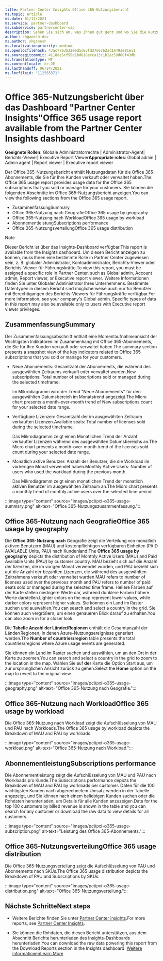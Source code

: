 ```yaml
---
title: Partner Center Insights Office 365-Nutzungsbericht
ms.topic: article
ms.date: 01/11/2021
ms.service: partner-dashboard
ms.subservice: partnercenter-csp
description: Sehen Sie sich an, was Ihnen gut geht und wo Sie die Nutzung von Office 365-Abonnements verbessern können, die Sie für Ihre Kunden verkaufen oder verwalten.
author: shganesh-dev
ms.author: shganesh
ms.localizationpriority: medium
ms.openlocfilehash: 43ac7763b32eed5c63fd3766262ad1649ae81e11
ms.sourcegitcommit: 4118de5cf55d1bd618ecca13c1b2ec59d80f43db
ms.translationtype: MT
ms.contentlocale: de-DE
ms.lasthandoff: 06/24/2021
ms.locfileid: "112565371"
---
```

# <a name="office-365-usage-report-available-from-the-partner-center-insights-dashboard"></a><span data-ttu-id="74d60-103">Office 365-Nutzungsbericht über das Dashboard "Partner Center Insights"</span><span class="sxs-lookup"><span data-stu-id="74d60-103">Office 365 usage report available from the Partner Center Insights dashboard</span></span>

<span data-ttu-id="74d60-104">**Geeignete Rollen:** Globale Administratorrechte | Administrator-Agent| Berichts-Viewer| Executive Report Viewer</span><span class="sxs-lookup"><span data-stu-id="74d60-104">**Appropriate roles**: Global admin | Admin agent | Report viewer | Executive report viewer</span></span>

<span data-ttu-id="74d60-105">Der Office 365-Nutzungsbericht enthält Nutzungsdaten für die Office 365-Abonnements, die Sie für Ihre Kunden verkauft oder verwaltet haben.</span><span class="sxs-lookup"><span data-stu-id="74d60-105">The Office 365 usage report provides usage data for the Office 365 subscriptions that you sold or manage for your customers.</span></span> <span data-ttu-id="74d60-106">Sie können die folgenden Abschnitte im Office 365-Nutzungsbericht anzeigen.</span><span class="sxs-lookup"><span data-stu-id="74d60-106">You can view the following sections from the Office 365 usage report.</span></span>

- <span data-ttu-id="74d60-107">Zusammenfassung</span><span class="sxs-lookup"><span data-stu-id="74d60-107">Summary</span></span>
- <span data-ttu-id="74d60-108">Office 365-Nutzung nach Geografie</span><span class="sxs-lookup"><span data-stu-id="74d60-108">Office 365 usage by geography</span></span>
- <span data-ttu-id="74d60-109">Office 365-Nutzung nach Workload</span><span class="sxs-lookup"><span data-stu-id="74d60-109">Office 365 usage by workload</span></span>
- <span data-ttu-id="74d60-110">Abonnementleistung</span><span class="sxs-lookup"><span data-stu-id="74d60-110">Subscriptions performance</span></span>
- <span data-ttu-id="74d60-111">Office 365-Nutzungsverteilung</span><span class="sxs-lookup"><span data-stu-id="74d60-111">Office 365 usage distribution</span></span>

 > [!NOTE]
 > <span data-ttu-id="74d60-112">Dieser Bericht ist über das Insights-Dashboard verfügbar.</span><span class="sxs-lookup"><span data-stu-id="74d60-112">This report is available from the Insights dashboard.</span></span> <span data-ttu-id="74d60-113">Um diesen Bericht anzeigen zu können, muss Ihnen eine bestimmte Rolle in Partner Center zugewiesen sein, z. B. globaler Administrator, Kontoadministrator, Berichts-Viewer oder Berichts-Viewer für Führungskräfte.</span><span class="sxs-lookup"><span data-stu-id="74d60-113">To view this report, you must be assigned a specific role in Partner Center, such as Global admin, Account admin, Report viewer, or Executive report viewer.</span></span> <span data-ttu-id="74d60-114">Weitere Informationen finden Sie unter Globaler Administrator Ihres Unternehmens. Bestimmte Datentypen in diesem Bericht sind möglicherweise auch nur für Benutzer mit Berechtigungen des Berichts-Viewers für Führungskräfte verfügbar.</span><span class="sxs-lookup"><span data-stu-id="74d60-114">For more information, see your company's Global admin. Specific types of data in this report may also be available only to users with Executive report viewer privileges.</span></span>

## <a name="summary"></a><span data-ttu-id="74d60-115">Zusammenfassung</span><span class="sxs-lookup"><span data-stu-id="74d60-115">Summary</span></span>

<span data-ttu-id="74d60-116">Der Zusammenfassungsabschnitt enthält eine Momentaufnahmeansicht der Wichtigsten Indikatoren im Zusammenhang mit Office 365-Abonnements, die Sie für Ihre Kunden verkauft oder verwaltet haben.</span><span class="sxs-lookup"><span data-stu-id="74d60-116">The summary section presents a snapshot view of the key indicators related to Office 365 subscriptions that you sold or manage for your customers.</span></span>  

- <span data-ttu-id="74d60-117">Neue Abonnements: Gesamtzahl der Abonnements, die während des ausgewählten Zeitraums verkauft oder verwaltet wurden.</span><span class="sxs-lookup"><span data-stu-id="74d60-117">New subscriptions: Total number of subscriptions sold or managed during the selected timeframe.</span></span>

   <span data-ttu-id="74d60-118">Im Mikrodiagramm wird der Trend "Neue Abonnements" für den ausgewählten Datumsbereich im Monatstrend angezeigt.</span><span class="sxs-lookup"><span data-stu-id="74d60-118">The Micro chart presents a month-over-month trend of New subscriptions count for your selected date range.</span></span>

- <span data-ttu-id="74d60-119">Verfügbare Lizenzen: Gesamtzahl der im ausgewählten Zeitraum verkauften Lizenzen.</span><span class="sxs-lookup"><span data-stu-id="74d60-119">Available seats: Total number of licenses sold during the selected timeframe.</span></span>

   <span data-ttu-id="74d60-120">Das Mikrodiagramm zeigt einen Monatlichen Trend der Anzahl verkaufter Lizenzen während des ausgewählten Datumsbereichs an.</span><span class="sxs-lookup"><span data-stu-id="74d60-120">The Micro chart presents a month-over-month trend of the licenses sold count during your selected date range.</span></span>

- <span data-ttu-id="74d60-121">Monatlich aktive Benutzer: Anzahl der Benutzer, die die Workload im vorherigen Monat verwendet haben.</span><span class="sxs-lookup"><span data-stu-id="74d60-121">Monthly Active Users: Number of users who used the workload during the previous month.</span></span> 

   <span data-ttu-id="74d60-122">Das Mikrodiagramm zeigt einen monatlichen Trend der monatlich aktiven Benutzer im ausgewählten Zeitraum an.</span><span class="sxs-lookup"><span data-stu-id="74d60-122">The Micro chart presents a monthly trend of monthly active users over the selected time period.</span></span>

:::image type="content" source="images/pci/pci-o365-usage-summary.png" alt-text="Office 365-Nutzungszusammenfassung.":::

## <a name="office-365-usage-by-geography"></a><span data-ttu-id="74d60-124">Office 365-Nutzung nach Geografie</span><span class="sxs-lookup"><span data-stu-id="74d60-124">Office 365 usage by geography</span></span>

<span data-ttu-id="74d60-125">Die **Office 365-Nutzung nach** Geografie zeigt die Verteilung von monatlich aktiven Benutzern (MAU) und kostenpflichtigen verfügbaren Einheiten (PAID AVAILABLE Units, PAU) nach Kundenland.</span><span class="sxs-lookup"><span data-stu-id="74d60-125">The **Office 365 usage by geography** depicts the distribution of Monthly Active Users (MAU) and Paid Available Units (PAU) by customer country.</span></span> <span data-ttu-id="74d60-126">MAU bezieht sich auf die Anzahl der lizenzen, die im vorigen Monat verwendet wurden, und PAU bezieht sich auf die Anzahl der bezahlten Lizenzen, die während des ausgewählten Zeitrahmens verkauft oder verwaltet wurden.</span><span class="sxs-lookup"><span data-stu-id="74d60-126">MAU refers to number of licenses used over the previous month and PAU refers to number of paid seats sold or managed during the selected time frame.</span></span> <span data-ttu-id="74d60-127">Hellere Farben auf der Karte stellen niedrigere Werte dar, während dunklere Farben höhere Werte darstellen.</span><span class="sxs-lookup"><span data-stu-id="74d60-127">Lighter colors on the map represent lower values, while darker colors represent higher values.</span></span> <span data-ttu-id="74d60-128">Sie können ein Land im Raster suchen und auswählen.</span><span class="sxs-lookup"><span data-stu-id="74d60-128">You can search and select a country in the grid.</span></span> <span data-ttu-id="74d60-129">Sie können auch vergrößern, um einen genaueren Blick darauf zu erhalten.</span><span class="sxs-lookup"><span data-stu-id="74d60-129">You can also zoom in for a closer look.</span></span>

<span data-ttu-id="74d60-130">Die **Tabelle Anzahl der Länder/Regionen** enthält die Gesamtanzahl der Länder/Regionen, in denen Azure-Nutzungsereignisse generiert werden.</span><span class="sxs-lookup"><span data-stu-id="74d60-130">The **Number of countries/region** table presents the total countries/regions where Azure usage events are generated.</span></span>

<span data-ttu-id="74d60-131">Sie können ein Land im Raster suchen und auswählen, um an den Ort in der Karte zu zoomen.</span><span class="sxs-lookup"><span data-stu-id="74d60-131">You can search and select a country in the grid to zoom to the location in the map.</span></span> <span data-ttu-id="74d60-132">Wählen Sie auf **der** Karte die Option Start aus, um zur ursprünglichen Ansicht zurück zu gehen.</span><span class="sxs-lookup"><span data-stu-id="74d60-132">Select the **Home** option on the map to revert to the original view.</span></span>


:::image type="content" source="images/pci/pci-o365-usage-geography.png" alt-text="Office 365-Nutzung nach Geografie.":::

## <a name="office-365-usage-by-workload"></a><span data-ttu-id="74d60-134">Office 365-Nutzung nach Workload</span><span class="sxs-lookup"><span data-stu-id="74d60-134">Office 365 usage by workload</span></span>

<span data-ttu-id="74d60-135">Die Office 365-Nutzung nach Workload zeigt die Aufschlüsselung von MAU und PAU nach Workloads.</span><span class="sxs-lookup"><span data-stu-id="74d60-135">The Office 365 usage by workload depicts the Breakdown of MAU and PAU by workloads.</span></span>

:::image type="content" source="images/pci/pci-o365-usage-workload.png" alt-text="Office 365-Nutzung nach Workload.":::

## <a name="subscriptions-performance"></a><span data-ttu-id="74d60-137">Abonnementleistung</span><span class="sxs-lookup"><span data-stu-id="74d60-137">Subscriptions performance</span></span>

<span data-ttu-id="74d60-138">Die Abonnementleistung zeigt die Aufschlüsselung von MAU und PAU nach Workloads pro Kunde.</span><span class="sxs-lookup"><span data-stu-id="74d60-138">The Subscriptions performance depicts the Breakdown of MAU and PAU by workloads per customer.</span></span> <span data-ttu-id="74d60-139">Daten für die 100 wichtigsten Kunden nach abgerechnetem Umsatz werden in der Tabelle angezeigt, und Sie können nach einem beliebigen Kunden suchen oder die Rohdaten herunterladen, um Details für alle Kunden anzuzeigen.</span><span class="sxs-lookup"><span data-stu-id="74d60-139">Data for the top 100 customers by billed revenue is shown in the table and you can search for any customer or download the raw data to view details for all customers.</span></span>

:::image type="content" source="images/pci/pci-o365-usage-subscription.png" alt-text="Leistung des Office 365-Abonnements.":::

## <a name="office-365-usage-distribution"></a><span data-ttu-id="74d60-141">Office 365-Nutzungsverteilung</span><span class="sxs-lookup"><span data-stu-id="74d60-141">Office 365 usage distribution</span></span>

<span data-ttu-id="74d60-142">Die Office 365-Nutzungsverteilung zeigt die Aufschlüsselung von PAU und Abonnements nach SKUs.</span><span class="sxs-lookup"><span data-stu-id="74d60-142">The Office 365 usage distribution depicts the Breakdown of PAU and Subscriptions by SKUs.</span></span>

:::image type="content" source="images/pci/pci-o365-usage-distribution.png" alt-text="Office 365-Nutzungsverteilung.":::

## <a name="next-steps"></a><span data-ttu-id="74d60-144">Nächste Schritte</span><span class="sxs-lookup"><span data-stu-id="74d60-144">Next steps</span></span>

- <span data-ttu-id="74d60-145">Weitere Berichte finden Sie unter [Partner Center Insights](partner-center-insights.md).</span><span class="sxs-lookup"><span data-stu-id="74d60-145">For more reports, see [Partner Center Insights](partner-center-insights.md).</span></span>

- <span data-ttu-id="74d60-146">Sie können die Rohdaten, die diesen Bericht unterstützen, aus dem Abschnitt Berichte herunterladen des Insights-Dashboards herunterladen.</span><span class="sxs-lookup"><span data-stu-id="74d60-146">You can download the raw data powering this report from the Download Reports section in the Insights dashboard.</span></span> [<span data-ttu-id="74d60-147">Weitere Informationen</span><span class="sxs-lookup"><span data-stu-id="74d60-147">Learn More</span></span>](pci-download-reports.md) 
